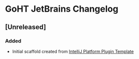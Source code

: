 <!-- Keep a Changelog guide -> https://keepachangelog.com -->

# GoHT JetBrains Changelog

## [Unreleased]
### Added
- Initial scaffold created from [IntelliJ Platform Plugin Template](https://github.com/JetBrains/intellij-platform-plugin-template)
